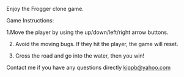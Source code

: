 Enjoy the Frogger clone game.



Game Instructions:


1.Move the player by using the up/down/left/right arrow buttons.

2.  Avoid the moving bugs.  If they hit the player, the game will reset.

3.  Cross the road and go into the water, then you win!



Contact me if you have any questions directly
kippb@yahoo.com